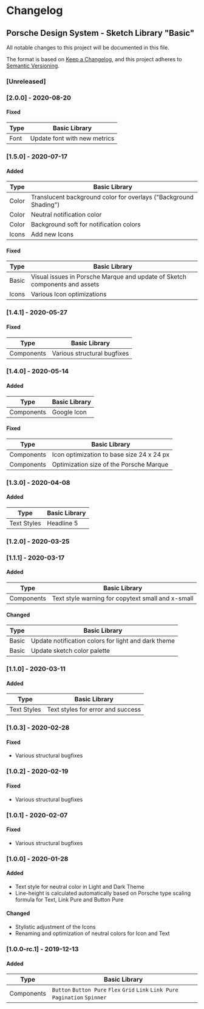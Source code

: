 # Changelog

## Porsche Design System -  Sketch Library "Basic"
All notable changes to this project will be documented in this file.

The format is based on [Keep a Changelog](https://keepachangelog.com/en/1.0.0/),
and this project adheres to [Semantic Versioning](https://semver.org/spec/v2.0.0.html).

### [Unreleased]

### [2.0.0] - 2020-08-20

#### Fixed

Type | Basic Library |
|---|---|
Font |  Update font with new metrics |

### [1.5.0] - 2020-07-17

#### Added

Type | Basic Library |
|---|---|
Color |  Translucent background color for overlays ("Background Shading") |
Color | Neutral notification color |
Color | Background soft for notification colors |
Icons | Add new Icons | 

#### Fixed

Type | Basic Library |
|---|---|
Basic |  Visual issues in Porsche Marque and update of Sketch components and assets  |
Icons | Various Icon optimizations |

### [1.4.1] - 2020-05-27

#### Fixed

Type | Basic Library |
|---|---|
Components | Various structural bugfixes |

### [1.4.0] - 2020-05-14

#### Added

Type | Basic Library |
|---|---|
Components | Google Icon |

#### Fixed

Type | Basic Library |
|---|---|
Components | Icon optimization to base size 24 x 24 px |
Components | Optimization size of the Porsche Marque |

### [1.3.0] - 2020-04-08

#### Added

Type | Basic Library |
|---|---|
Text Styles | Headline 5 |

### [1.2.0] - 2020-03-25

### [1.1.1] - 2020-03-17

#### Added
    
Type | Basic Library |
|---|---|
Components | Text style warning for copytext small and x-small |

#### Changed

Type | Basic Library |
|---|---|
Basic | Update notification colors for light and dark theme |
Basic | Update sketch color palette |

### [1.1.0] - 2020-03-11

#### Added

Type | Basic Library |
|---|---|
Text Styles | Text styles for error and success |

### [1.0.3] - 2020-02-28

#### Fixed
- Various structural bugfixes 

### [1.0.2] - 2020-02-19

#### Fixed
- Various structural bugfixes 

### [1.0.1] - 2020-02-07

#### Fixed
- Various structural bugfixes 

### [1.0.0] - 2020-01-28

#### Added
- Text style for neutral color in Light and Dark Theme
- Line-height is calculated automatically based on Porsche type scaling formula for Text, Link Pure and Button Pure

#### Changed
- Stylistic adjustment of the Icons
- Renaming and optimization of neutral colors for Icon and Text

### [1.0.0-rc.1] - 2019-12-13

#### Added

Type | Basic Library |
|---|---|
Components | `Button` `Button Pure` `Flex` `Grid` `Link` `Link Pure` `Pagination` `Spinner` |
